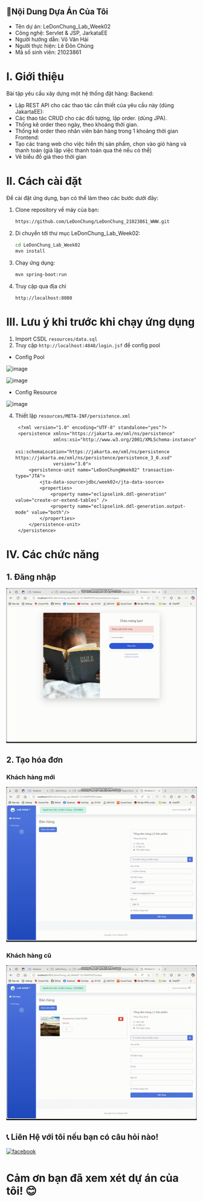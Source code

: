 ## 📝Nội Dung Dựa Án Của Tôi
- Tên dự án: LeDonChung_Lab_Week02
- Công nghệ: Servlet & JSP, JarkataEE
- Người hướng dẫn: Võ Văn Hải
- Người thực hiện: Lê Đôn Chủng
- Mã số sinh viên: 21023861
  
# I. Giới thiệu

Bài tập yêu cầu xây dựng một hệ thống đặt hàng:
Backend:
- Lập REST API cho các thao tác cần thiết của yêu cầu này (dùng JakartaEE):
- Các thao tác CRUD cho các đối tượng, lập order. (dùng JPA).
- Thống kê order theo ngày, theo khoảng thời gian.
- Thống kê order theo nhân viên bán hàng trong 1 khoảng thời gian
Frontend:
- Tạo các trang web cho việc hiển thị sản phẩm, chọn vào giỏ hàng và thanh toán (giả lập 
việc thanh toán qua thẻ nếu có thể)
- Vẽ biểu đồ giá theo thời gian

# II. Cách cài đặt

Để cài đặt ứng dụng, bạn có thể làm theo các bước dưới đây:

1. Clone repository về máy của bạn:

   ```bash
   https://github.com/LeDonChung/LeDonChung_21023861_WWW.git
   ```
2. Di chuyển tới thư mục LeDonChung_Lab_Week02:

   ```bash
   cd LeDonChung_Lab_Week02
   mvn install
   ```
3. Chạy ứng dụng:
   ```bash
   mvn spring-boot:run
   ```
4. Truy cập qua địa chỉ
    ```
    http://localhost:8080
    ```

# III. Lưu ý khi trước khi chạy ứng dụng
1. Import CSDL `resources/data.sql`
2. Truy cập `http://localhost:4848/login.jsf` để config pool
- Config Pool
  
![image](https://github.com/user-attachments/assets/a91646c3-5ad3-4a2c-ad64-acc48732f15a)

![image](https://github.com/user-attachments/assets/7b58c610-1c86-488c-9709-ea9f0561aa6e)

- Config Resource

![image](https://github.com/user-attachments/assets/08076cac-5ad4-45c6-b99c-096df38dec08)


4. Thiết lập `resources/META-INF/persistence.xml`
   
   ```
    <?xml version="1.0" encoding="UTF-8" standalone="yes"?>
    <persistence xmlns="https://jakarta.ee/xml/ns/persistence"
                 xmlns:xsi="http://www.w3.org/2001/XMLSchema-instance"
                 xsi:schemaLocation="https://jakarta.ee/xml/ns/persistence https://jakarta.ee/xml/ns/persistence/persistence_3_0.xsd"
                 version="3.0">
        <persistence-unit name="LeDonChungWeek02" transaction-type="JTA">
            <jta-data-source>jdbc/week02</jta-data-source>
            <properties>
                <property name="eclipselink.ddl-generation" value="create-or-extend-tables" />
                <property name="eclipselink.ddl-generation.output-mode" value="both"/>
            </properties>
        </persistence-unit>
    </persistence>
   ```
   
# IV. Các chức năng
## 1. Đăng nhập

![Demo](https://github.com/LeDonChung/LeDonChung_21023861_WWW/blob/main/LeDonChung_Lab_Week02/src/main/resources/evidences/login.gif)

## 2. Tạo hóa đơn

### Khách hàng mới

![Demo](https://github.com/LeDonChung/LeDonChung_21023861_WWW/blob/main/LeDonChung_Lab_Week02/src/main/resources/evidences/order-customer-new.gif)

### Khách hàng cũ

![Demo](https://github.com/LeDonChung/LeDonChung_21023861_WWW/blob/main/LeDonChung_Lab_Week02/src/main/resources/evidences/order-customer-old.gif)



## 📞 Liên Hệ với tôi nếu bạn có câu hỏi nào!
<div align="left">
<a href="https://www.facebook.com/LDC01082003" target="_blank">
  <img src=https://img.shields.io/badge/facebook-%232E87FB.svg?&style=for-the-badge&logo=facebook&logoColor=white alt=facebook style="margin-bottom: 5px;" />
</a>
</div>

# Cảm ơn bạn đã xem xét dự án của tôi! 😊
